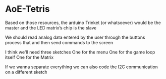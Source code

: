 # AoE-Tetris

Based on those resources, the arduino Trinket (or whatsoever) would be the master and the LED matrix’s chip is the slave

We should read analog data entered by the user through the buttons process that and then send commands to the screen

I think we'll need three sketches
	One for the menu
	One for the game loop itself
	One for the Matrix

If we wanna separate everything we can also code the I2C communication on a different sketch
